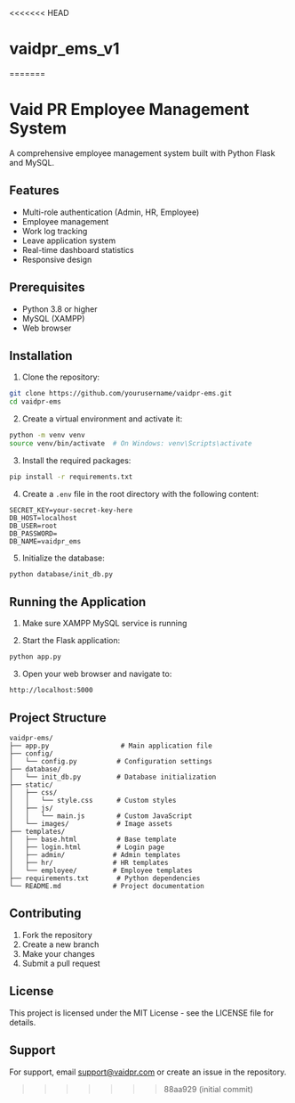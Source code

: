 <<<<<<< HEAD
# vaidpr_ems_v1
=======
# Vaid PR Employee Management System

A comprehensive employee management system built with Python Flask and MySQL.

## Features

- Multi-role authentication (Admin, HR, Employee)
- Employee management
- Work log tracking
- Leave application system
- Real-time dashboard statistics
- Responsive design

## Prerequisites

- Python 3.8 or higher
- MySQL (XAMPP)
- Web browser

## Installation

1. Clone the repository:
```bash
git clone https://github.com/yourusername/vaidpr-ems.git
cd vaidpr-ems
```

2. Create a virtual environment and activate it:
```bash
python -m venv venv
source venv/bin/activate  # On Windows: venv\Scripts\activate
```

3. Install the required packages:
```bash
pip install -r requirements.txt
```

4. Create a `.env` file in the root directory with the following content:
```
SECRET_KEY=your-secret-key-here
DB_HOST=localhost
DB_USER=root
DB_PASSWORD=
DB_NAME=vaidpr_ems
```

5. Initialize the database:
```bash
python database/init_db.py
```

## Running the Application

1. Make sure XAMPP MySQL service is running

2. Start the Flask application:
```bash
python app.py
```

3. Open your web browser and navigate to:
```
http://localhost:5000
```


## Project Structure

```
vaidpr-ems/
├── app.py                  # Main application file
├── config/
│   └── config.py          # Configuration settings
├── database/
│   └── init_db.py         # Database initialization
├── static/
│   ├── css/
│   │   └── style.css      # Custom styles
│   ├── js/
│   │   └── main.js        # Custom JavaScript
│   └── images/            # Image assets
├── templates/
│   ├── base.html          # Base template
│   ├── login.html         # Login page
│   ├── admin/            # Admin templates
│   ├── hr/               # HR templates
│   └── employee/         # Employee templates
├── requirements.txt       # Python dependencies
└── README.md             # Project documentation
```

## Contributing

1. Fork the repository
2. Create a new branch
3. Make your changes
4. Submit a pull request

## License

This project is licensed under the MIT License - see the LICENSE file for details.

## Support

For support, email support@vaidpr.com or create an issue in the repository. 
>>>>>>> 88aa929 (initial commit)
